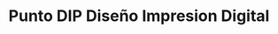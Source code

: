 ---
title: "Punto DIP Diseño Impresion Digital"
url: /jaen/punto-dip-diseno-impresion-digital/
shop: vacante
---
